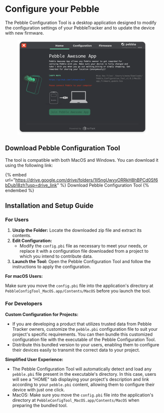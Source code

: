 # Configure your Pebble

The Pebble Configuration Tool is a desktop application designed to modify the configuration settings of your PebbleTracker and to update the device with new firmware.

<figure><img src="../../../.gitbook/assets/image (88).png" alt=""><figcaption></figcaption></figure>

## Download Pebble Configuration Tool

The tool is compatible with both MacOS and Windows. You can download it using the following link:

{% embed url="https://drive.google.com/drive/folders/1ll5ngUwvyORRkH8hBPCd0Sf6bDub18zh?usp=drive_link" %}
Download Pebble Configuration Tool
{% endembed %}

## **Installation and Setup Guide**

### **For Users**

1. **Unzip the Folder:** Locate the downloaded zip file and extract its contents.
2. **Edit Configuration:**
   * Modify the `config.pbi` file as necessary to meet your needs, or replace it with a configuration file downloaded from a project to which you intend to contribute data.
3. **Launch the Tool:** Open the Pebble Configuration Tool and follow the instructions to apply the configuration.

**For macOS Users:**

Make sure you move the `config.pbi` file into the application's directory at `PebbleConfigTool_MacOS.app/Contents/MacOS` before you launch the tool.

### **For Developers**

**Custom Configuration for Projects:**

* If you are developing a product that utilizes trusted data from Pebble Tracker owners, customize the `pebble.pbi` configuration file to suit your project's specific requirements. You can then bundle this customized configuration file with the executable of the Pebble Configuration Tool.
* Distribute this bundled version to your users, enabling them to configure their devices easily to transmit the correct data to your project.

**Simplified User Experience:**

* The Pebble Configuration Tool will automatically detect and load any `pebble.pbi` file present in the executable's directory. In this case, users will see a "HOME" tab displaying your project's description and link according to your `pebble.pbi` content, allowing them to configure their device with just one click.
* MacOS: Make sure you move the `config.pbi` file into the application's directory at `PebbleConfigTool_MacOS.app/Contents/MacOS` when preparing the bundled tool.

